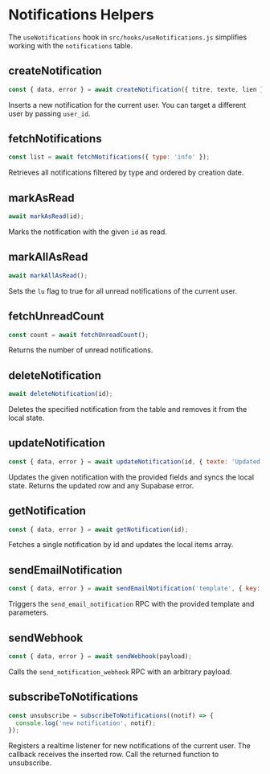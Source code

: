# Notifications Helpers

The `useNotifications` hook in `src/hooks/useNotifications.js` simplifies working with the `notifications` table.

## createNotification

```js
const { data, error } = await createNotification({ titre, texte, lien });
```

Inserts a new notification for the current user. You can target a different user by passing `user_id`.

## fetchNotifications

```js
const list = await fetchNotifications({ type: 'info' });
```

Retrieves all notifications filtered by type and ordered by creation date.

## markAsRead

```js
await markAsRead(id);
```

Marks the notification with the given `id` as read.

## markAllAsRead

```js
await markAllAsRead();
```

Sets the `lu` flag to true for all unread notifications of the current user.

## fetchUnreadCount

```js
const count = await fetchUnreadCount();
```

Returns the number of unread notifications.

## deleteNotification

```js
await deleteNotification(id);
```

Deletes the specified notification from the table and removes it from the local state.

## updateNotification

```js
const { data, error } = await updateNotification(id, { texte: 'Updated' });
```

Updates the given notification with the provided fields and syncs the local state. Returns the updated row and any Supabase error.

## getNotification

```js
const { data, error } = await getNotification(id);
```

Fetches a single notification by id and updates the local items array.

## sendEmailNotification

```js
const { data, error } = await sendEmailNotification('template', { key: 'value' });
```

Triggers the `send_email_notification` RPC with the provided template and parameters.

## sendWebhook

```js
const { data, error } = await sendWebhook(payload);
```

Calls the `send_notification_webhook` RPC with an arbitrary payload.

## subscribeToNotifications

```js
const unsubscribe = subscribeToNotifications((notif) => {
  console.log('new notification', notif);
});
```

Registers a realtime listener for new notifications of the current user. The
callback receives the inserted row. Call the returned function to unsubscribe.
